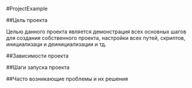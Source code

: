 #ProjectExample 

##Цель проекта

Целью данного проекта является демонстрация всех основных шагов 
для создания собственного проекта, настройки всех путей, скриптов,
инициализаци и деинициализации и тд.

##Зависимости проекта

##Шаги запуска проекта

##Часто возникающие проблемы и их решения